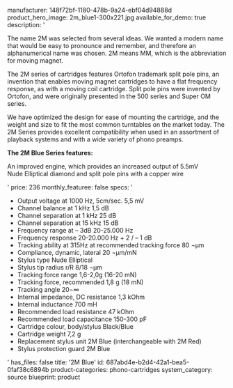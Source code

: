 manufacturer: 148f72bf-1180-478b-9a24-ebf04d94888d
product_hero_image: 2m_blue1-300x221.jpg
available_for_demo: true
description: '<p>The name 2M was selected from several ideas. We wanted a modern name that would be easy to pronounce and remember, and therefore an alphanumerical name was chosen. 2M means MM, which is the abbreviation for moving magnet.</p><p>The 2M series of cartridges features Ortofon trademark split pole pins, an invention that enables moving magnet cartridges to have a flat frequency response, as with a moving coil cartridge. Split pole pins were invented by Ortofon, and were originally presented in the 500 series and Super OM series.</p><p>We have optimized the design for ease of mounting the cartridge, and the weight and size to fit the most common turntables on the market today. The 2M Series provides excellent compatibility when used in an assortment of playback systems and with a wide variety of phono preamps.</p><p><strong>The 2M Blue Series features:</strong></p><p>An improved engine, which provides an increased output of 5.5mV<br>Nude Elliptical diamond and split pole pins with a copper wire</p>'
price: 236
monthly_featuree: false
specs: '<ul><li>Output voltage at 1000 Hz, 5cm/sec. 5,5 mV</li><li>Channel balance at 1 kHz 1,5 dB</li><li>Channel separation at 1 kHz 25 dB</li><li>Channel separation at 15 kHz 15 dB</li><li>Frequency range at – 3dB 20-25.000 Hz</li><li>Frequency response 20-20.000 Hz + 2 / – 1 dB</li><li>Tracking ability at 315Hz at recommended tracking force 80 ¬µm</li><li>Compliance, dynamic, lateral 20 ¬µm/mN</li><li>Stylus type Nude Elliptical</li><li>Stylus tip radius r/R 8/18 ¬µm</li><li>Tracking force range 1,6-2,0g (16-20 mN)</li><li>Tracking force, recommended 1,8 g (18 mN)</li><li>Tracking angle 20¬∞</li><li>Internal impedance, DC resistance 1,3 kOhm</li><li>Internal inductance 700 mH</li><li>Recommended load resistance 47 kOhm</li><li>Recommended load capacitance 150-300 pF</li><li>Cartridge colour, body/stylus Black/Blue</li><li>Cartridge weight 7,2 g</li><li>Replacement stylus unit 2M Blue (interchangeable with 2M Red)</li><li>Stylus protection guard 2M Blue&nbsp;&nbsp;</li></ul>'
has_files: false
title: '2M Blue'
id: 687abd4e-b2d4-42a1-bea5-0faf38c6894b
product-categories: phono-cartridges
system_category: source
blueprint: product
